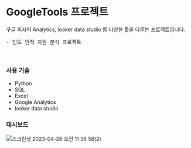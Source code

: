 # GoogleTools 프로젝트

구글 회사의 Analytics, looker data studio 등 다양한 툴을 다루는 프로젝트입니다. 

<pre>
- 인도 인적 자원 분석 프로젝트


</pre> 

### 사용 기술
- Python
- SQL
- Excel
- Google Analytics
- looker data studio


### 대시보드
 ![스크린샷 2023-04-26 오전 11 38 58(2)](https://user-images.githubusercontent.com/109095108/234453326-9afd6e4e-62c7-419a-b0b0-58dc9654fec7.png)


